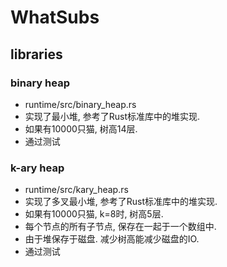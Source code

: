 # WhatSubs

## libraries

### binary heap
* runtime/src/binary_heap.rs
* 实现了最小堆, 参考了Rust标准库中的堆实现.
* 如果有10000只猫, 树高14层.
* 通过测试

### k-ary heap
* runtime/src/kary_heap.rs
* 实现了多叉最小堆, 参考了Rust标准库中的堆实现.
* 如果有10000只猫, k=8时, 树高5层.
* 每个节点的所有子节点, 保存在一起于一个数组中.
* 由于堆保存于磁盘. 减少树高能减少磁盘的IO.
* 通过测试



